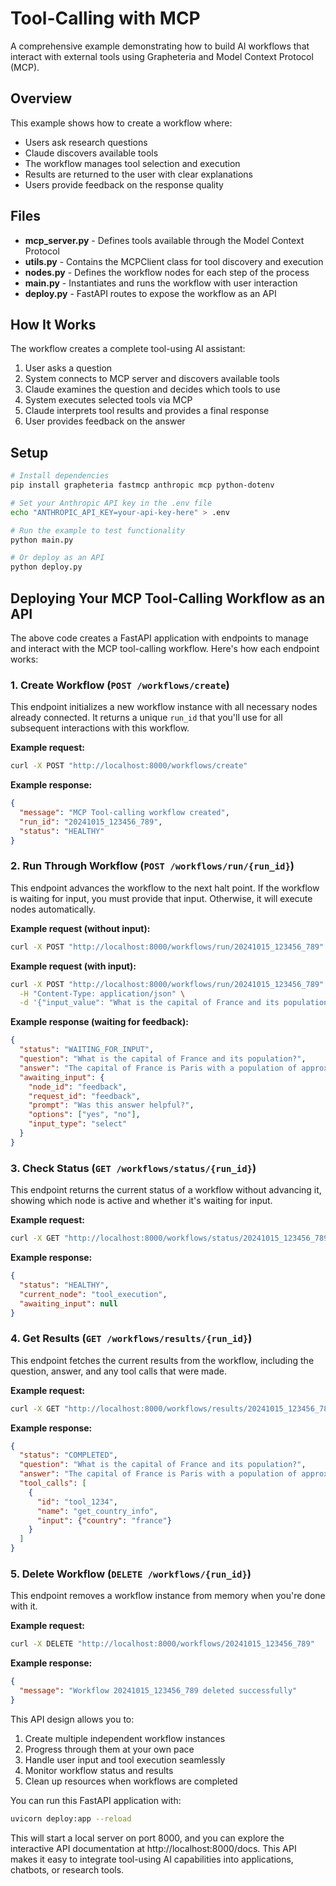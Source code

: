 
# Tool-Calling with MCP

A comprehensive example demonstrating how to build AI workflows that interact with external tools using Grapheteria and Model Context Protocol (MCP).

## Overview

This example shows how to create a workflow where:
- Users ask research questions
- Claude discovers available tools
- The workflow manages tool selection and execution
- Results are returned to the user with clear explanations
- Users provide feedback on the response quality

## Files

- **mcp_server.py** - Defines tools available through the Model Context Protocol
- **utils.py** - Contains the MCPClient class for tool discovery and execution
- **nodes.py** - Defines the workflow nodes for each step of the process
- **main.py** - Instantiates and runs the workflow with user interaction
- **deploy.py** - FastAPI routes to expose the workflow as an API

## How It Works

The workflow creates a complete tool-using AI assistant:

1. User asks a question
2. System connects to MCP server and discovers available tools
3. Claude examines the question and decides which tools to use
4. System executes selected tools via MCP
5. Claude interprets tool results and provides a final response
6. User provides feedback on the answer

## Setup

```bash
# Install dependencies
pip install grapheteria fastmcp anthropic mcp python-dotenv

# Set your Anthropic API key in the .env file
echo "ANTHROPIC_API_KEY=your-api-key-here" > .env

# Run the example to test functionality 
python main.py

# Or deploy as an API
python deploy.py
```

## Deploying Your MCP Tool-Calling Workflow as an API

The above code creates a FastAPI application with endpoints to manage and interact with the MCP tool-calling workflow. Here's how each endpoint works:

### 1. Create Workflow (`POST /workflows/create`)

This endpoint initializes a new workflow instance with all necessary nodes already connected. It returns a unique `run_id` that you'll use for all subsequent interactions with this workflow.

**Example request:**
```bash
curl -X POST "http://localhost:8000/workflows/create"
```

**Example response:**
```json
{
  "message": "MCP Tool-calling workflow created",
  "run_id": "20241015_123456_789",
  "status": "HEALTHY"
}
```

### 2. Run Through Workflow (`POST /workflows/run/{run_id}`)

This endpoint advances the workflow to the next halt point. If the workflow is waiting for input, you must provide that input. Otherwise, it will execute nodes automatically.

**Example request (without input):**
```bash
curl -X POST "http://localhost:8000/workflows/run/20241015_123456_789"
```

**Example request (with input):**
```bash
curl -X POST "http://localhost:8000/workflows/run/20241015_123456_789" \
  -H "Content-Type: application/json" \
  -d '{"input_value": "What is the capital of France and its population?"}'
```

**Example response (waiting for feedback):**
```json
{
  "status": "WAITING_FOR_INPUT",
  "question": "What is the capital of France and its population?",
  "answer": "The capital of France is Paris with a population of approximately 67 million people.",
  "awaiting_input": {
    "node_id": "feedback",
    "request_id": "feedback",
    "prompt": "Was this answer helpful?",
    "options": ["yes", "no"],
    "input_type": "select"
  }
}
```

### 3. Check Status (`GET /workflows/status/{run_id}`)

This endpoint returns the current status of a workflow without advancing it, showing which node is active and whether it's waiting for input.

**Example request:**
```bash
curl -X GET "http://localhost:8000/workflows/status/20241015_123456_789"
```

**Example response:**
```json
{
  "status": "HEALTHY",
  "current_node": "tool_execution",
  "awaiting_input": null
}
```

### 4. Get Results (`GET /workflows/results/{run_id}`)

This endpoint fetches the current results from the workflow, including the question, answer, and any tool calls that were made.

**Example request:**
```bash
curl -X GET "http://localhost:8000/workflows/results/20241015_123456_789"
```

**Example response:**
```json
{
  "status": "COMPLETED",
  "question": "What is the capital of France and its population?",
  "answer": "The capital of France is Paris with a population of approximately 67 million people.",
  "tool_calls": [
    {
      "id": "tool_1234",
      "name": "get_country_info",
      "input": {"country": "france"}
    }
  ]
}
```

### 5. Delete Workflow (`DELETE /workflows/{run_id}`)

This endpoint removes a workflow instance from memory when you're done with it.

**Example request:**
```bash
curl -X DELETE "http://localhost:8000/workflows/20241015_123456_789"
```

**Example response:**
```json
{
  "message": "Workflow 20241015_123456_789 deleted successfully"
}
```

This API design allows you to:
1. Create multiple independent workflow instances
2. Progress through them at your own pace
3. Handle user input and tool execution seamlessly
4. Monitor workflow status and results
5. Clean up resources when workflows are completed

You can run this FastAPI application with:
```bash
uvicorn deploy:app --reload
```

This will start a local server on port 8000, and you can explore the interactive API documentation at http://localhost:8000/docs. This API makes it easy to integrate tool-using AI capabilities into applications, chatbots, or research tools.

